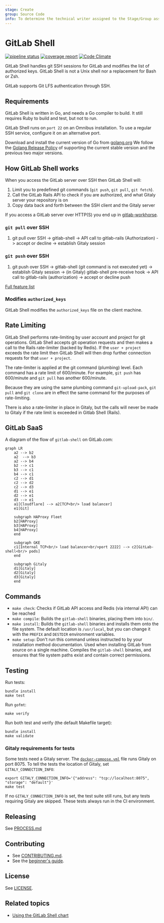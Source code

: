 ```yaml
---
stage: Create
group: Source Code
info: To determine the technical writer assigned to the Stage/Group associated with this page, see https://about.gitlab.com/handbook/engineering/ux/technical-writing/#assignments
---
```


# GitLab Shell

[![pipeline status](https://gitlab.com/gitlab-org/gitlab-shell/badges/main/pipeline.svg)](https://gitlab.com/gitlab-org/gitlab-shell/-/pipelines?ref=main)
[![coverage report](https://gitlab.com/gitlab-org/gitlab-shell/badges/main/coverage.svg)](https://gitlab.com/gitlab-org/gitlab-shell/-/pipelines?ref=main)
[![Code Climate](https://codeclimate.com/github/gitlabhq/gitlab-shell.svg)](https://codeclimate.com/github/gitlabhq/gitlab-shell)

GitLab Shell handles git SSH sessions for GitLab and modifies the list of authorized keys.
GitLab Shell is not a Unix shell nor a replacement for Bash or Zsh.

GitLab supports Git LFS authentication through SSH.

## Requirements

GitLab Shell is written in Go, and needs a Go compiler to build. It still requires
Ruby to build and test, but not to run.

GitLab Shell runs on `port 22` on an Omnibus installation. To use a regular SSH
service, configure it on an alternative port.

Download and install the current version of Go from [golang.org](https://golang.org/dl/)
We follow the [Golang Release Policy](https://golang.org/doc/devel/release.html#policy)
of supporting the current stable version and the previous two major versions.

## How GitLab Shell works

When you access the GitLab server over SSH then GitLab Shell will:

1. Limit you to predefined git commands (`git push`, `git pull`, `git fetch`).
1. Call the GitLab Rails API to check if you are authorized, and what Gitaly server your repository is on
1. Copy data back and forth between the SSH client and the Gitaly server

If you access a GitLab server over HTTP(S) you end up in [gitlab-workhorse](https://gitlab.com/gitlab-org/gitlab/tree/master/workhorse).

### `git pull` over SSH

1. git pull over SSH -> gitlab-shell -> API call to gitlab-rails (Authorization) -> accept or decline -> establish Gitaly session

### `git push` over SSH

1. git push over SSH -> gitlab-shell (git command is not executed yet) -> establish Gitaly session -> (in Gitaly) gitlab-shell pre-receive hook -> API call to gitlab-rails (authorization) -> accept or decline push

[Full feature list](doc/features.md)

### Modifies `authorized_keys`

GitLab Shell modifies the `authorized_keys` file on the client machine.

## Rate Limiting

GitLab Shell performs rate-limiting by user account and project for git operations. GitLab Shell accepts git operation requests and then makes a call to the Rails rate-limiter (backed by Redis). If the `user + project` exceeds the rate limit then GitLab Shell will then drop further connection requests for that `user + project`.

The rate-limiter is applied at the git command (plumbing) level. Each command has a rate limit of 600/minute. For example, `git push` has 600/minute and `git pull` has another 600/minute.

Because they are using the same plumbing command `git-upload-pack`, `git pull` and `git clone` are in effect the same command for the purposes of rate-limiting.

There is also a rate-limiter in place in Gitaly, but the calls will never be made to Gitaly if the rate limit is exceeded in Gitlab Shell (Rails).

## GitLab SaaS

A diagram of the flow of `gitlab-shell` on GitLab.com:

```mermaid
graph LR
    a2 --> b2
    a2  --> b3
    a2 --> b4
    b2 --> c1
    b3 --> c1
    b4 --> c1
    c2 --> d1
    c2 --> d2
    c2 --> d3
    d1 --> e1
    d2 --> e1
    d3 --> e1
    a1[Cloudflare] --> a2[TCP<br/> load balancer]
    e1[Git]

    subgraph HAProxy Fleet
    b2[HAProxy]
    b3[HAProxy]
    b4[HAProxy]
    end

    subgraph GKE
    c1[Internal TCP<br/> load balancer<br/>port 2222] --> c2[GitLab-shell<br/> pods]
    end

    subgraph Gitaly
    d1[Gitaly]
    d2[Gitaly]
    d3[Gitaly]
    end
```

## Commands

- `make check`: Checks if GitLab API access and Redis (via internal API) can be reached
- `make compile`: Builds the `gitlab-shell` binaries, placing them into `bin/`.
- `make install`: Builds the `gitlab-shell` binaries and installs them onto the
  file system. The default location is `/usr/local`, but you can change it with the `PREFIX`
  and `DESTDIR` environment variables.
- `make setup`: Don't run this command unless instructed to by your installation method
  documentation. Used when installing GitLab from source on a single machine. Compiles
  the `gitlab-shell` binaries, and ensures that file system paths exist and contain
  correct permissions.

## Testing

Run tests:

```shell
bundle install
make test
```

Run `gofmt`:

```shell
make verify
```

Run both test and verify (the default Makefile target):

```shell
bundle install
make validate
```

### Gitaly requirements for tests

Some tests need a Gitaly server. The
[`docker-compose.yml`](docker-compose.yml) file runs Gitaly on port 8075.
To tell the tests the location of Gitaly, set `GITALY_CONNECTION_INFO`:

```plaintext
export GITALY_CONNECTION_INFO='{"address": "tcp://localhost:8075", "storage": "default"}'
make test
```

If no `GITALY_CONNECTION_INFO` is set, the test suite still runs, but any
tests requiring Gitaly are skipped. These tests always run in the CI environment.

## Releasing

See [PROCESS.md](./PROCESS.md)

## Contributing

- See [CONTRIBUTING.md](./CONTRIBUTING.md).
- See the [beginner's guide](doc/beginners_guide.md).

## License

See [LICENSE](./LICENSE).

## Related topics

- [Using the GitLab Shell chart](https://docs.gitlab.com/charts/charts/gitlab/gitlab-shell/#using-the-gitlab-shell-chart)
